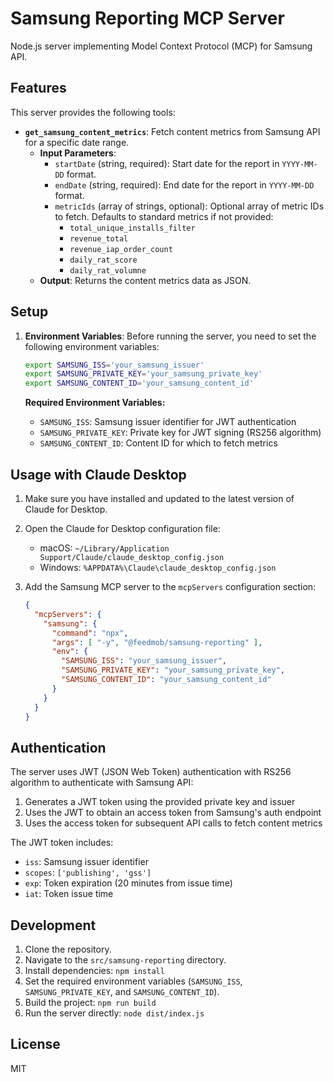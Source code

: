 # Samsung Reporting MCP Server

Node.js server implementing Model Context Protocol (MCP) for Samsung API.

## Features

This server provides the following tools:

*   **`get_samsung_content_metrics`**: Fetch content metrics from Samsung API for a specific date range.
    *   **Input Parameters**:
        *   `startDate` (string, required): Start date for the report in `YYYY-MM-DD` format.
        *   `endDate` (string, required): End date for the report in `YYYY-MM-DD` format.
        *   `metricIds` (array of strings, optional): Optional array of metric IDs to fetch. Defaults to standard metrics if not provided:
            *   `total_unique_installs_filter`
            *   `revenue_total`
            *   `revenue_iap_order_count`
            *   `daily_rat_score`
            *   `daily_rat_volumne`
    *   **Output**: Returns the content metrics data as JSON.

## Setup

1.  **Environment Variables**: Before running the server, you need to set the following environment variables:

    ```bash
    export SAMSUNG_ISS='your_samsung_issuer'
    export SAMSUNG_PRIVATE_KEY='your_samsung_private_key'
    export SAMSUNG_CONTENT_ID='your_samsung_content_id'
    ```

    **Required Environment Variables:**
    *   `SAMSUNG_ISS`: Samsung issuer identifier for JWT authentication
    *   `SAMSUNG_PRIVATE_KEY`: Private key for JWT signing (RS256 algorithm)
    *   `SAMSUNG_CONTENT_ID`: Content ID for which to fetch metrics

## Usage with Claude Desktop

1.  Make sure you have installed and updated to the latest version of Claude for Desktop.
2.  Open the Claude for Desktop configuration file:
    *   macOS: `~/Library/Application Support/Claude/claude_desktop_config.json`
    *   Windows: `%APPDATA%\Claude\claude_desktop_config.json`
3.  Add the Samsung MCP server to the `mcpServers` configuration section:

    ```json
    {
      "mcpServers": {
        "samsung": {
          "command": "npx",
          "args": [ "-y", "@feedmob/samsung-reporting" ],
          "env": {
            "SAMSUNG_ISS": "your_samsung_issuer",
            "SAMSUNG_PRIVATE_KEY": "your_samsung_private_key",
            "SAMSUNG_CONTENT_ID": "your_samsung_content_id"
          }
        }
      }
    }
    ```

## Authentication

The server uses JWT (JSON Web Token) authentication with RS256 algorithm to authenticate with Samsung API:

1.  Generates a JWT token using the provided private key and issuer
2.  Uses the JWT to obtain an access token from Samsung's auth endpoint
3.  Uses the access token for subsequent API calls to fetch content metrics

The JWT token includes:
*   `iss`: Samsung issuer identifier
*   `scopes`: `['publishing', 'gss']`
*   `exp`: Token expiration (20 minutes from issue time)
*   `iat`: Token issue time

## Development

1.  Clone the repository.
2.  Navigate to the `src/samsung-reporting` directory.
3.  Install dependencies: `npm install`
4.  Set the required environment variables (`SAMSUNG_ISS`, `SAMSUNG_PRIVATE_KEY`, and `SAMSUNG_CONTENT_ID`).
5.  Build the project: `npm run build`
6.  Run the server directly: `node dist/index.js`

## License

MIT

